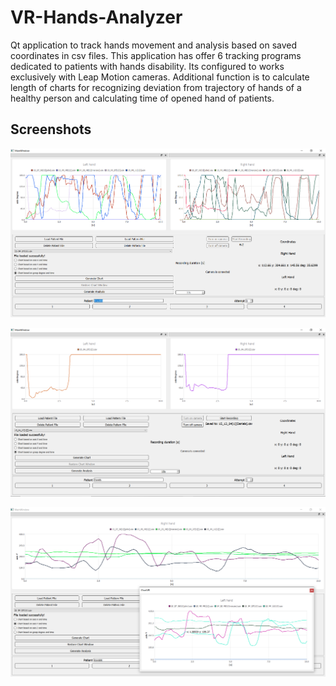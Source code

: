 # VR-Hands-Analyzer

Qt application to track hands movement and analysis based on saved coordinates in csv files. This application has offer 6 tracking programs dedicated to patients with hands disability. Its configured to works exclusively with Leap Motion cameras. Additional function is to calculate length of charts for recognizing deviation from trajectory of hands of a healthy person and calculating time of opened hand of patients.

## Screenshots

![alt text](https://raw.githubusercontent.com/micavanco/VR-Hands-Analyzer/master/screenshot2.png)

![alt text](https://raw.githubusercontent.com/micavanco/VR-Hands-Analyzer/master/screenshot1.png)

![alt text](https://raw.githubusercontent.com/micavanco/VR-Hands-Analyzer/master/screenshot3.png)

